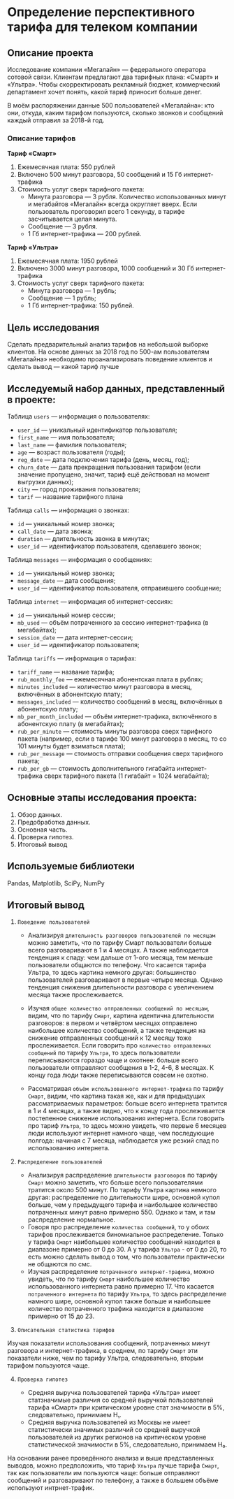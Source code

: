 # Определение перспективного тарифа для телеком компании

## Описание проекта
Исследование компании «Мегалайн» — федерального оператора сотовой связи. Клиентам предлагают два тарифных плана: «Смарт» и «Ультра». Чтобы скорректировать рекламный бюджет, коммерческий департамент хочет понять, какой тариф приносит больше денег.

В моём распоряжении данные 500 пользователей «Мегалайна»: кто они, откуда, каким тарифом пользуются, сколько звонков и сообщений каждый отправил за 2018-й год.

### Описание тарифов
**Тариф «Смарт»**
1. Ежемесячная плата: 550 рублей
2. Включено 500 минут разговора, 50 сообщений и 15 Гб интернет-трафика
3. Стоимость услуг сверх тарифного пакета:
   - Минута разговора — 3 рубля. Количество использованных минут и мегабайтов «Мегалайн» всегда округляет вверх. Если пользователь проговорил всего 1 секунду, в тарифе засчитывается целая минута.
   - Сообщение — 3 рубля.
   - 1 Гб интернет-трафика — 200 рублей.

**Тариф «Ультра»**
1. Ежемесячная плата: 1950 рублей
2. Включено 3000 минут разговора, 1000 сообщений и 30 Гб интернет-трафика
3. Стоимость услуг сверх тарифного пакета:
   - Минута разговора — 1 рубль;
   - Сообщение — 1 рубль;
   - 1 Гб интернет-трафика: 150 рублей.

## Цель исследования
Сделать предварительный анализ тарифов на небольшой выборке клиентов. На основе данных за 2018 год по 500-ам пользователям «Мегалайна» необходимо проанализировать поведение клиентов и сделать вывод — какой тариф лучше

## Исследуемый набор данных, представленный в проекте:
Таблица `users` — информация о пользователях:
* `user_id` — уникальный идентификатор пользователя;
* `first_name` — имя пользователя; 
* `last_name` — фамилия пользователя;
* `age` — возраст пользователя (годы);
* `reg_date` — дата подключения тарифа (день, месяц, год);
* `churn_date` — дата прекращения пользования тарифом (если значение пропущено, значит, тариф ещё действовал на момент выгрузки данных);
* `city` — город проживания пользователя;
* `tarif` — название тарифного плана

Таблица `calls` — информация о звонках:
* `id` — уникальный номер звонка;
* `call_date` — дата звонка; 
* `duration` — длительность звонка в минутах;
* `user_id` — идентификатор пользователя, сделавшего звонок;

Таблица `messages` — информация о сообщениях:
* `id` — уникальный номер звонка;
* `message_date` — дата сообщения; 
* `user_id` — идентификатор пользователя, отправившего сообщение;

Таблица `internet` — информация об интернет-сессиях:
* `id` — уникальный номер сессии;
* `mb_used` — объём потраченного за сессию интернет-трафика (в мегабайтах); 
* `session_date` — дата интернет-сессии;
* `user_id` — идентификатор пользователя;

Таблица `tariffs` — информация о тарифах:
* `tariff_name` — название тарифа;
* `rub_monthly_fee` — ежемесячная абонентская плата в рублях; 
* `minutes_included` — количество минут разговора в месяц, включённых в абонентскую плату;
* `messages_included` — количество сообщений в месяц, включённых в абонентскую плату;
* `mb_per_month_included` — объём интернет-трафика, включённого в абонентскую плату (в мегабайтах);
* `rub_per_minute` — стоимость минуты разговора сверх тарифного пакета (например, если в тарифе 100 минут разговора в месяц, то со 101 минуты будет взиматься плата);
* `rub_per_message` — стоимость отправки сообщения сверх тарифного пакета;
* `rub_per_gb` — стоимость дополнительного гигабайта интернет-трафика сверх тарифного пакета (1 гигабайт = 1024 мегабайта);

## Основные этапы исследования проекта:
1. Обзор данных.
2. Предобработка данных.
3. Основная часть.
4. Проверка гипотез. 
5. Итоговый вывод

## Используемые библиотеки
Pandas, Matplotlib, SciPy, NumPy

## Итоговый вывод
1. `Поведение пользователей`

   - Анализируя `длительность разговоров пользователей по месяцам` можно заметить, что по тарифу Смарт пользователи больше всего разговаривают в 1 и 4 месяцах. А также наблюдается тенденция к спаду: чем дальше от 1-ого месяца, тем меньше пользователи общаются по телефону. Что касается тарифа Ультра, то здесь картина немного другая: большинство пользователей разговаривают в первые четыре месяца. Однако тенденция снижения длительности разговора с увеличением месяца также прослеживается. 

   - Изучая `общее количество отправленных сообщений по месяцам`, видим, что по тарифу `Смарт`, картина идентична длительности разговоров: в первом и четвёртом месяцах отправлено наибольшее количество сообщений, а также тенденция на снижение отправленных сообщений к 12 месяцу тоже прослеживается. Если говорить про `количество отправленных сообщений` по тарифу `Ультра`, то здесь пользователи переписываются гораздо чаще и охотнее: больше всего пользователи отправляют сообщения в 1-2, 4-6, 8 месяцах. К концу года люди также переписываются совсем не охотно. 

   - Рассматривая `объём использованного интернет-трафика` по тарифу `Смарт`, видим, что картина такая же, как и для предыдущих рассматриваемых параметров: больше всего интернета тратится в 1 и 4 месяцах, а также видно, что к концу года прослеживается постепенное снижение использования интернета. Если говорить про тариф `Ультра`, то здесь можно увидеть, что первые 6 месяцев люди используют интернет намного чаще, чем последующие полгода: начиная с 7 месяца, наблюдается уже резкий спад по использованию интернета.

   
2. `Распределение пользователей`

   - Анализируя распределение `длительности разговоров`  по тарифу `Смарт` можно заметить, что больше всего пользователями тратится около 500 минут. По тарифу Ультра картина немного другая: распределение по длительности шире, основной купол больше, чем у предыдущего тарифа и наибольшее количество потраченных минут равно примерно 550. Однако и там, и там распределение нормальное.
   - Говоря про распределение `количества сообщений`, то у обоих тарифов прослеживается биномиальное распределение. Только у тарифа `Смарт` наибольшее количество сообщений находится в диапазоне примерно от 0 до 30. А у тарифа `Ультра` - от 0 до 20, то есть можно сделать вывод о том, что пользователи практически не общаются по смс. 
   - Изучая распределение `потраченного интернет-трафика`, можно увидеть, что по тарифу `Смарт` наибольшее количество использованного интернета равно примерно 17. Что касается `потраченного интернета` по тарифу `Ультра`, то здесь распределение намного шире, основной купол также больше и наибольшее количество потраченного трафика находится в диапазоне примерно от 15 до 23.
   
   
3. `Описательная статистика тарифов`

Изучая показатели использования сообщений, потраченных минут разговора и интернет-трафика, в среднем, по тарифу `Смарт` эти показатели ниже, чем по тарифу Ультра, следовательно, вторым тарифом пользуются чаще.

4. `Проверка гипотез`

    - Средняя выручка пользователей тарифа «Ультра» имеет статзначимые различия со средней выручкой пользователей тарифа «Смарт» при критическом уровне стат значимости в 5%, следовательно, принимаем H₁.
    - Средняя выручка пользователей из Москвы не имеет статистически значимых различий со средней выручкой пользователей из других регионов на критическом уровне статистической значимости в 5%, следовательно, принимаем H₀.
    
На основании ранее проведённого анализа и выше представленных выводов, можно предположить, что тариф `Ультра` лучше тарифа `Смарт`, так как пользователи им пользуются чаще: больше отправляют сообщений и разговаривают по телефону, а также в большем объёме используют интрнет-трафик.
